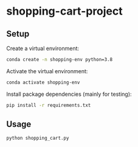 # shopping-cart-project

## Setup

Create a virtual environment:

```sh
conda create -n shopping-env python=3.8
```

Activate the virtual environment:

```sh
conda activate shopping-env
```

Install package dependencies (mainly for testing):

```sh
pip install -r requirements.txt
```


## Usage

```sh
python shopping_cart.py
```
